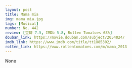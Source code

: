 ```yaml
---
layout: post 
title: Mama mia
img: mama_mia.jpg
tags: [Musical]
number: No. 442
review: [豆瓣 7.5, IMDb 5.8, Rotten Tomatoes 63%]
douban_link: https://movie.douban.com/subject/2054024/
imdb_link: https://www.imdb.com/title/tt1885302/
rotten_link: https://www.rottentomatoes.com/m/mama_2013
---
```


None